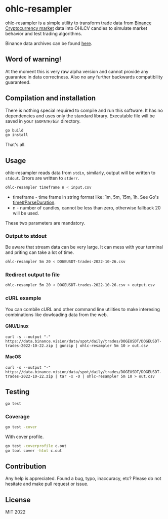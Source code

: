 # ohlc-resampler

ohlc-resampler is a simple utility to transform trade data
from [Binance Cryptocurrency market](https://www.binance.com/) data into 
OHLCV candles to simulate market behavior and test trading algorithms.

Binance data archives can be found [here](https://data.binance.vision/?prefix=data/).

## Word of warning!

At the moment this is very raw alpha version and cannot provide any guarantee
in data correctness. Also no any further backwards compatibility guaranteed.

## Compilation and installation

There is nothing special required to compile and run this software. 
It has no dependencies and uses only the standard library. Executable 
file will be saved in your `$GOPATH/bin` directory.

```sh
go build
go install
```

That's all.

## Usage

ohlc-resampler reads data from `stdin`, similarly, output will be written
to `stdout`. Errors are written to `stderr`.

```sh
ohlc-resampler timeframe n < input.csv
```

* timeframe - time frame in string format like: 1m, 5m, 15m, 1h. See Go's
[time#ParseDuration](https://pkg.go.dev/time#ParseDuration).
* n - number of candles, cannot be less than zero, otherwise
fallback 20 will be used.

These two parameters are mandatory.

### Output to stdout

Be aware that stream data can be very large. It can mess with your terminal
and priting can take a lot of time.

```sh
ohlc-resampler 5m 20 < DOGEUSDT-trades-2022-10-26.csv
```

### Redirect output to file
```sh
ohlc-resampler 5m 20 < DOGEUSDT-trades-2022-10-26.csv > output.csv
```

### cURL example

You can combile cURL and other command line utilities to make interesing
combinations like dowloading data from the web.

#### GNU/Linux

```
curl -s --output "-" https://data.binance.vision/data/spot/daily/trades/DOGEUSDT/DOGEUSDT-trades-2022-10-22.zip | gunzip | ohlc-resampler 5m 10 > out.csv
```

#### MacOS

```
curl -s --output "-" https://data.binance.vision/data/spot/daily/trades/DOGEUSDT/DOGEUSDT-trades-2022-10-22.zip | tar -x -O | ohlc-resampler 5m 10 > out.csv
```

## Testing

```sh
go test
```

### Coverage

```sh
go test -cover
```

With cover profile.

```sh
go test -coverprofile c.out
go tool cover -html c.out
```

## Contribution

Any help is appreciated. Found a bug, typo, inaccuracy, etc?
Please do not hesitate and make pull request or issue.

## License

MIT 2022
